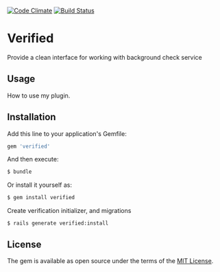 [![Code Climate](https://codeclimate.com/github/allibubba/verified/badges/gpa.svg)](https://codeclimate.com/github/allibubba/verified)
[![Build Status](https://travis-ci.org/allibubba/verified.svg?branch=master)](https://travis-ci.org/allibubba/verified)

# Verified
Provide a clean interface for working with background check service

## Usage
How to use my plugin.

## Installation
Add this line to your application's Gemfile:

```ruby
gem 'verified'
```

And then execute:
```bash
$ bundle
```

Or install it yourself as:
```bash
$ gem install verified
```

Create verification initializer, and migrations
``` baseh
$ rails generate verified:install
```


## License
The gem is available as open source under the terms of the [MIT License](http://opensource.org/licenses/MIT).
